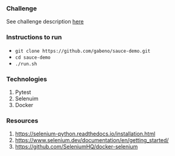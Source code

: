 ### Challenge

See challenge description [here](https://docs.google.com/document/d/1NjG4daSKBzySrtcWdacs-xNoi0bPkpS8Y4Q8mTivbIs/edit#)

### Instructions to run

- `git clone https://github.com/gabeno/sauce-demo.git`
- `cd sauce-demo`
- `./run.sh`

### Technologies

1. Pytest
2. Selenuim
3. Docker

### Resources

1. https://selenium-python.readthedocs.io/installation.html
2. https://www.selenium.dev/documentation/en/getting_started/
3. https://github.com/SeleniumHQ/docker-selenium

